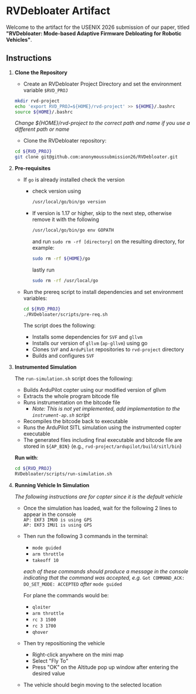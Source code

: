 # RVDebloater Artifact

Welcome to the artifact for the USENIX 2026 submission of our paper, titled **"RVDebloater: Mode-based Adaptive Firmware Debloating for Robotic Vehicles"**.

## Instructions

1. **Clone the Repository**

    - Create an RVDebloater Project Directory and set the environment variable ```$RVD_PROJ```

    ```bash
    mkdir rvd-project
    echo 'export RVD_PROJ=${HOME}/rvd-project' >> ${HOME}/.bashrc
    source ${HOME}/.bashrc
    ```
    *Change ${HOME}/rvd-project to the correct path and name if you use a different path or name*

    - Clone the RVDebloater repository:

    ```bash
    cd ${RVD_PROJ}
    git clone git@github.com:anonymoussubmission26/RVDebloater.git
    ```

2. **Pre-requisites**

    - If `go` is already installed check the version
        - check version using 
            ```bash
            /usr/local/go/bin/go version
            ```
        - If version is 1.17 or higher, skip to the next step, otherwise remove it with the following
            ```bash
            /usr/local/go/bin/go env GOPATH
            ```
            and run ```sudo rm -rf [directory]``` on the resulting directory, for example:
            ```bash
            sudo rm -rf ${HOME}/go
            ```
            lastly run
            ```bash
            sudo rm -rf /usr/local/go
            ```

    - Run the prereq script to install dependencies and set environment variables:

        ```bash
        cd ${RVD_PROJ}
        ./RVDebloater/scripts/pre-req.sh
        ```

        The script does the following:
        - Installs some dependencies for `SVF` and `gllvm`
        - Installs our version of `gllvm` (`ap-gllvm`) using go
        - Clones `SVF` and `ArduPilot` repositories to `rvd-project` directory
        - Builds and configures `SVF` 

3. **Instrumented Simulation**

    The `run-simulation.sh` script does the following:
    - Builds ArduPilot copter using our modified version of gllvm
    - Extracts the whole program bitcode file
    - Runs instrumentation on the bitcode file 
        - *Note: This is not yet implemented, add implementation to the `instrument-ap.sh` script*
    - Recompiles the bitcode back to executable
    - Runs the ArduPilot SITL simulation using the instrumented copter executable
    - The generated files including final executable and bitcode file are stored in `${AP_BIN}` (e.g., `rvd-project/ardupilot/build/sitl/bin`)
      
    **Run with**:
    ```bash
    cd ${RVD_PROJ}
    RVDebloater/scripts/run-simulation.sh
    ```
4. **Running Vehicle In Simulation**

    *The following instructions are for copter since it is the default vehicle*  

    - Once the simulation has loaded, wait for the following 2 lines to appear in the console  
        ```AP: EKF3 IMU0 is using GPS```  
        ```AP: EKF3 IMU1 is using GPS```

    - Then run the following 3 commands in the terminal:
        - ```mode guided```
        - ```arm throttle```
        - ```takeoff 10```

        *each of these commands should produce a message in the console indicating that the command was accepted, e.g.* ```Got COMMAND_ACK: DO_SET_MODE: ACCEPTED``` *after* ```mode guided``` 

        For plane the commands would be:
        - ```qloiter```
        - ```arm throttle```
        - ```rc 3 1500```
        - ```rc 3 1700```
        - ```qhover```

    - Then try repositioning the vehicle
        - Right-click anywhere on the mini map
        - Select "Fly To"
        - Press "OK" on the Altitude pop up window after entering the desired value

    - The vehicle should begin moving to the selected location
